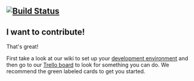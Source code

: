[![Build Status](https://travis-ci.org/sneerteam/sneer.svg?branch=master)](https://travis-ci.org/sneerteam/sneer)
---

I want to contribute!
---------------------
That's great!

First take a look at our wiki to set up your [development environment](https://github.com/sneerteam/sneer/wiki/Android-Development-Environment) and then go to our [Trello board](https://trello.com/b/lEdEIxxA/sneer) to look for something you can do. We recommend the green labeled cards to get you started.
